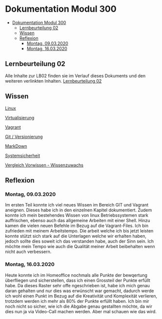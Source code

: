 # Dokumentation Modul 300
- [Dokumentation Modul 300](#dokumentation-modul-300)
  - [Lernbeurteilung 02](#lernbeurteilung-02)
  - [Wissen](#wissen)
  - [Reflexion](#reflexion)
    - [Montag, 09.03.2020](#montag-09032020)
    - [Montag, 16.03.2020](#montag-16032020)

## Lernbeurteilung 02
Alle Inhalte zur LB02 finden sie im Verlauf dieses Dokuments und den weiteren verlinkten Inhalten.
[Lernbeurteilung 02](https://github.com/Daddey69/Modul_300/tree/master/_LB02)

## Wissen
[Linux](https://github.com/Daddey69/Modul_300/blob/master/documents/linux.md)

[Virtualisierung](https://github.com/Daddey69/Modul_300/blob/master/documents/virt.md)

[Vagrant](https://github.com/Daddey69/Modul_300/blob/master/documents/vagrant.md)

[Git / Versionierung](https://github.com/Daddey69/Modul_300/blob/master/documents/Git.md)

[MarkDown](https://github.com/Daddey69/Modul_300/blob/master/documents/MarkDown.md)

[Systemsicherheit](https://github.com/Daddey69/Modul_300/blob/master/documents/sec.md)

[Vergleich Vorwissen - Wissenzuwachs](https://github.com/nickegli/Modul_300/blob/master/documents/knowledge.md)


## Reflexion
### Montag, 09.03.2020
Im ersten Teil konnte ich viel neues Wissen im Bereich GIT und Vagrant aneignen. Dieses habe ich in den einzelnen Kapitel dokumentiert. Zudem konnte ich mein bestehendes Wissen von linux Betriebssystemen stark auffrischen, ebenso auch das allgemeine Arbeiten mit einer Shell. Hinzu kamen die vielen neuen Befehle im Bezug auf die Vagrant-Files.
Ich bin zufrieden mit meinem Arbeitstempo. Die arbeit welche ich bis jetzt leisten konnte stützt sich stark auf die Unterlagen welche wir erhalten haben, jedoch sollte dies soweit ich das verstanden habe, auch der Sinn sein. Ich möchte mein Tempo wie auch die Qualität meiner Arbeit beibehalten wenn nicht auch verbessern.

### Montag, 16.03.2020
Heute konnte ich im Homeoffice nochmals alle Punkte der bewqertung überfliegen und sicherstellen, dass ich einen Grossteil der Punkte erfüllt habe. Da dieses Raster sehr offe ngeschrieben ist, habe ich mich genau daran gehalten und nur dies was erwünscht war gemacht, dadurch werde ich wohl einen Punkt im Bezug auf die Kreativität und Komplexität verlieren, trotzdem werden ich mehr als 80% der Punkte erfüllt haben. Ich bin mir noch nicht so sicher, wie ich die Abgabe genau gestallten möchte, da wir dies nun ja via Video-Call machen werden. Aber mal schauen wie das wird.